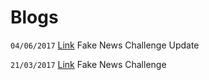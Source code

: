# Blogs

  `04/06/2017` [Link](blogs/fake-news-challenge-update.html) Fake News Challenge Update

  `21/03/2017` [Link](blogs/fake-news-challenge.html) Fake News Challenge
